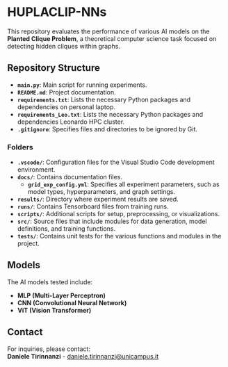 # HUPLACLIP-NNs

This repository evaluates the performance of various AI models on the **Planted Clique Problem**, a theoretical computer science task focused on detecting hidden cliques within graphs.

## Repository Structure

- **`main.py`**: Main script for running experiments.
- **`README.md`**: Project documentation.
- **`requirements.txt`**: Lists the necessary Python packages and dependencies on personal laptop.
- **`requirements_Leo.txt`**: Lists the necessary Python packages and dependencies Leonardo HPC cluster.
- **`.gitignore`**: Specifies files and directories to be ignored by Git.

### Folders

- **`.vscode/`**: Configuration files for the Visual Studio Code development environment.
- **`docs/`**: Contains documentation files.
  - **`grid_exp_config.yml`**: Specifies all experiment parameters, such as model types, hyperparameters, and graph settings.
- **`results/`**: Directory where experiment results are saved.
- **`runs/`**: Contains Tensorboard files from training runs.
- **`scripts/`**: Additional scripts for setup, preprocessing, or visualizations.
- **`src/`**: Source files that include modules for data generation, model definitions, and training functions.
- **`tests/`**: Contains unit tests for the various functions and modules in the project.


## Models

The AI models tested include:
- **MLP (Multi-Layer Perceptron)**
- **CNN (Convolutional Neural Network)**
- **ViT (Vision Transformer)**

## Contact

For inquiries, please contact:  
**Daniele Tirinnanzi** - [daniele.tirinnanzi@unicampus.it](mailto:daniele.tirinnanzi@unicampus.it)
